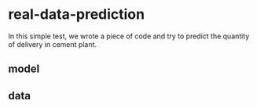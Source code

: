 # real-data-prediction
In this simple test, we wrote a piece of code and try to predict the quantity of delivery in cement plant.
## model
## data

